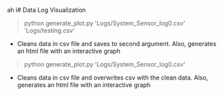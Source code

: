 ah i# Data Log Visualization


> python generate_plot.py 'Logs/System_Sensor_log0.csv' 'Logs/testing.csv'
- Cleans data in csv file and saves to second argument. Also, generates an html file with an interactive graph

> python generate_plot.py 'Logs/System_Sensor_log0.csv' 
- Cleans data in csv file and overwrites csv with the clean data. Also, generates an html file with an interactive graph